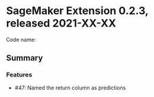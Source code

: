 # SageMaker Extension 0.2.3, released 2021-XX-XX

Code name:  

## Summary


### Features

  - #47: Named the return column as predictions






  
    
